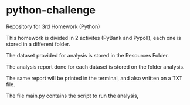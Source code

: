 # python-challenge
Repository for 3rd Homework (Python)

This homework is divided in 2 activites (PyBank and Pypoll), each one is stored in a different folder.

The dataset provided for analysis is stored in the Resources Folder.

The analysis report done for each dataset is stored on the folder analysis.

The same report will be printed in the terminal, and also written on a TXT file.

The file main.py contains the script to run the analysis,



